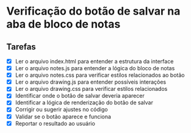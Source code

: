 # Verificação do botão de salvar na aba de bloco de notas

## Tarefas

- [x] Ler o arquivo index.html para entender a estrutura da interface
- [x] Ler o arquivo notes.js para entender a lógica do bloco de notas
- [x] Ler o arquivo notes.css para verificar estilos relacionados ao botão
- [x] Ler o arquivo drawing.js para entender possíveis interações
- [x] Ler o arquivo drawing.css para verificar estilos relacionados
- [x] Identificar onde o botão de salvar deveria aparecer
- [x] Identificar a lógica de renderização do botão de salvar
- [x] Corrigir ou sugerir ajustes no código
- [x] Validar se o botão aparece e funciona
- [x] Reportar o resultado ao usuário
